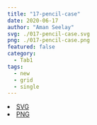 ```yaml
---
title: "17-pencil-case"
date: 2020-06-17
author: "Aman Seelay"
svg: ./017-pencil-case.svg
png: ./017-pencil-case.png
featured: false
category:
  - Tab1
tags:
  - new
  - grid
  - single
---
```

<li><a href="./017-pencil-case.svg" download className="btn-svg">SVG</a></li>
<li><a href="./017-pencil-case.png" download className="btn-png">PNG</a></li>
